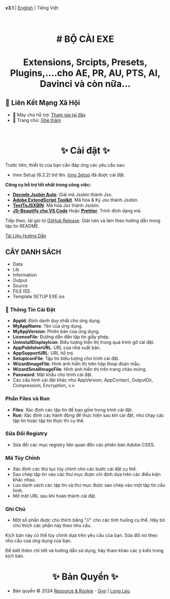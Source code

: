 **v3.1** | [English](./docs/REAME.en-EN.md) | Tiếng Việt

<h1 align="center">
  <br>
# BỘ CÀI EXE
  <br>
<h1>
<p align="center">Extensions, Srcipts, Presets, Plugins,....cho AE, PR, AU, PTS, AI, Davinci và còn nữa...</p>  

## 🔗 Liên Kết Mạng Xã Hội

- 🤝 Máy chủ hỗ trợ: [Tham gia tại đây](https://discord.gg/resource-rookie-r-1154264290535161876)
- 🐳 Trang chủ: [Ghé thăm](https://www.facebook.com/ResourceRookie2023)

<br>
<h1 align="center"> ✨ Cài đặt ✨ </h1>

Trước tiên, thiết bị của bạn cần đáp ứng các yêu cầu sau:

- Inno Setup (6.2.2) trở lên. [Inno Setup](https://jrsoftware.org/download.php/is.exe) đã được cài đặt.

**Công cụ hỗ trợ tốt nhất trong công việc:**
- **[Decode Jsxbin Auto]()**. Giải mã Jsxbin thành Jsx.
- **[Adobe ExtendScript Toolkit]()**. Mã hóa & Ký Jsx thành Jsxbin.
- **[TextToJSXBIN](vscode:extension/motionland.texttojsxbin)**. Mã hóa Jsx thành Jsxbin.
- **[JS-Beautify cho VS Code](vscode:extension/vsce-toolroom.vscode-beautify)** Hoặc **[Prettier](https://prettier.io/docs/en/install)**. Trình định dạng mã.

Tiếp theo, tải gói từ [GitHub Release](https://github.com/LongLeo287/RR_EXE-Setup/releases). Giải nén và làm theo hướng dẫn trong tập tin README.

[Tài Liệu Hướng Dẫn](./docs/Documention.pdf)

## CÂY DANH SÁCH
- Data
- Lib
- Information
- Output
- Source
- FILE ISS
- Template SETUP EXE.iss


### 🚀 **Thông Tin Cài Đặt**

- **AppId**: Định danh duy nhất cho ứng dụng.
- **MyAppName**: Tên của ứng dụng.
- **MyAppVersion**: Phiên bản của ứng dụng.
- **LicenseFile**: Đường dẫn đến tập tin giấy phép.
- **UninstallDisplayIcon**: Biểu tượng hiển thị trong quá trình gỡ cài đặt.
- **AppPublisherURL**: URL của nhà xuất bản.
- **AppSupportURL**: URL hỗ trợ.
- **SetupIconFile**: Tập tin biểu tượng cho trình cài đặt.
- **WizardImageFile**: Hình ảnh hiển thị trên hộp thoại đoán mẫu.
- **WizardSmallImageFile**: Hình ảnh hiển thị trên trang chào mừng.
- **Password**: Mật khẩu cho trình cài đặt.
- Các cấu hình cài đặt khác như AppVersion, AppContact, OutputDir, Compression, Encryption, v.v.

### Phần Files và Run

- **Files**: Xác định các tập tin để bao gồm trong trình cài đặt.
- **Run**: Xác định các hành động để thực hiện sau khi cài đặt, như chạy các tập tin hoặc tập tin thực thi cụ thể.

### Sửa Đổi Registry

- Sửa đổi các mục registry liên quan đến các phiên bản Adobe CSXS.

### Mã Tùy Chỉnh

- Xác định các thủ tục tùy chỉnh cho các bước cài đặt cụ thể.
- Sao chép tập tin vào các thư mục được chỉ định dựa trên các điều kiện khác nhau.
- Lưu danh sách các tập tin và thư mục được sao chép vào một tập tin cấu hình.
- Mở một URL sau khi hoàn thành cài đặt.

### **Ghi Chú**

- Một số phần được chú thích bằng "//" cho các tình huống cụ thể. Hãy bỏ chú thích các phần này theo nhu cầu.

Kịch bản này có thể tùy chỉnh dựa trên yêu cầu của bạn. Sửa đổi nó theo nhu cầu của ứng dụng của bạn.

Để biết thêm chi tiết và hướng dẫn sử dụng, hãy tham khảo các ý kiến trong kịch bản.
<br>

<h1 align="center"> ✨ Bản Quyền ✨ </h1>

- Bản quyền © 2024 [Resource & Rookie](https://www.facebook.com/ResourceRookie2023) - [Gyn](https://www.facebook.com/gyginee/) | [Long Leo](https://www.facebook.com/LongLeo97/).
